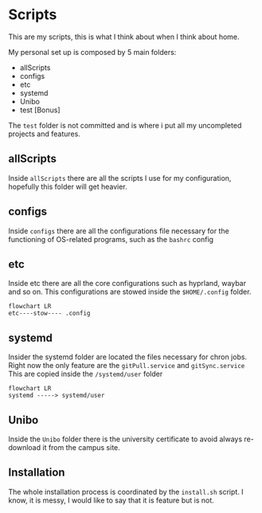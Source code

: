 # Scripts
This are my scripts, this is what I think about when I think about home. 

My personal set up is composed by 5 main folders:
- allScripts
- configs
- etc
- systemd
- Unibo
- test [Bonus] 

The `test` folder is not committed and is where i put all my uncompleted projects and features.

## allScripts
Inside `allScripts` there are all the scripts I use for my configuration, hopefully this folder will get heavier.

## configs
Inside `configs` there are all the configurations file necessary for the functioning of OS-related programs, such as the `bashrc` config

## etc
Inside etc there are all the core configurations such as hyprland, waybar and so on. 
This configurations are stowed inside the `$HOME/.config` folder.


```mermaid
flowchart LR
etc----stow---- .config
```

## systemd
Insider the systemd folder are located the files necessary for chron jobs.
Right now the only feature are the `gitPull.service` and `gitSync.service`
This are copied inside the `/systemd/user` folder

```mermaid
flowchart LR
systemd -----> systemd/user

```

## Unibo
Inside the `Unibo` folder there is the university certificate to avoid always re-download it from the campus site.
## Installation 
The whole installation process is coordinated by the `install.sh` script. I know, it is messy, I would like to say that it is feature but is not. 